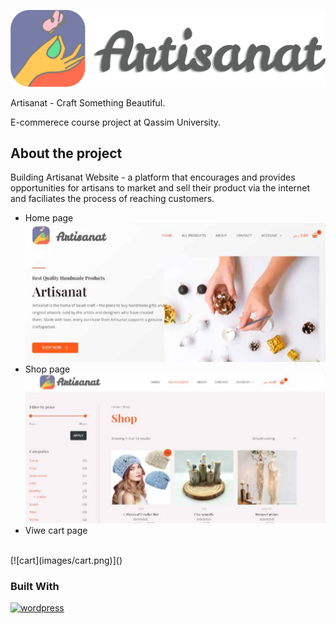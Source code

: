 
[![logo](images/logo.png)]()

Artisanat - Craft Something Beautiful.

E-commerece course project at Qassim University.
  
## About the project
Building Artisanat Website - a platform that encourages and provides opportunities for artisans to market and sell their product via the internet and faciliates the process of reaching customers.

* Home page
  <br>
[![home](images/home.png)]()
* Shop page
  <br>
[![shop](images/shop.png)]()
* Viwe cart page
<br>
[![cart](images/cart.png)]()

### Built With
[![wordpress](https://skillicons.dev/icons?i=wordpress)](https://wordpress.com)
